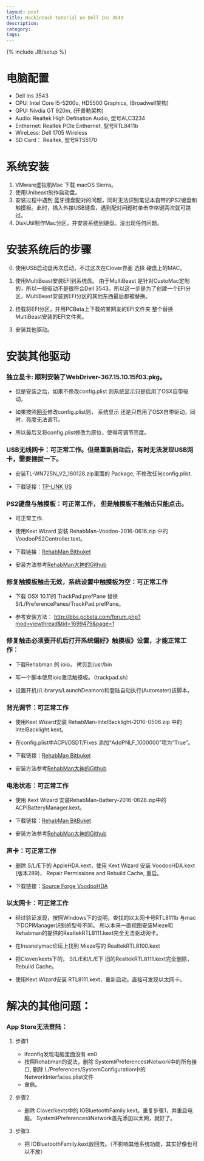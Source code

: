 ```yaml
---
layout: post
title: Hackintosh tutorial on Dell Ins 3543
description: 
category: 
tags: 
---
```

{% include JB/setup %}


# 电脑配置

- Dell Ins 3543
- CPU: Intel Core I5-5200u, HD5500 Graphics, (Broadwell架构)
- GPU: Nivdia GT 920m, (开普勒架构)
- Audio: Realtek High Defination Audio, 型号ALC3234
- Enthernet: Realtek PCIe Enthernet, 型号RTL8411b
- WireLess: Dell 1705 Wireless
- SD Card： Realtek, 型号RTS5170

# 系统安装

1. VMware虚拟机Mac 下载 macOS Sierra。
2. 使用Unibeast制作启动盘。
3. 安装过程中遇到 蓝牙键盘配对的问题，同时无法识别笔记本自带的PS2键盘和触摸板。此时，插入外接USB键盘，遇到配对问题时单击空格键两次就可跳过。
4. DiskUtil制作Mac分区，并安装系统到硬盘。没出现任何问题。

# 安装系统后的步骤

0. 使用USB启动盘再次启动，不过这次在Clover界面 选择 硬盘上的MAC。

1. 使用MultiBeast安装EFI到系统盘。
    由于MultiBeast 是针对CustoMac定制的，所以一些驱动不是很符合Dell 3543。所以这一步是为了创建一个EFI分区，MultiBeast安装到EFI分区的其他东西最后都被替换。

2. 挂载将EFI分区，并用PCBeta上下载的某网友的EFI文件夹 整个替换 MultiBeast安装的EFI文件夹。

3. 安装其他驱动。

# 安装其他驱动 

### 独立显卡: 顺利安装了WebDriver-367.15.10.15f03.pkg。

+ 但是安装之后，如果不修改config.plist 则系统显示只是启用了OSX自带驱动。

+ 如果按照[网页](https://www.tonymacx86.com/threads/new-method-for-enabling-nvidia-web-drivers-in-clover.202341/)修改config.plist则，
            系统显示 还是只启用了OSX自带驱动，同时，亮度无法调节。

 + 所以最后又将config.plist修改为原位，使得可调节亮度。

### USB无线网卡：可正常工作。但是重新启动后，有时无法发现USB网卡，需要插拔一下。 

 - 安装TL-WN725N_V2_160128.zip里面的 Package, 不修改任何config.plist. 

 - 下载链接：[TP-LINK US](http://www.tp-link.us/download/TL-WN725N_V2.html#Driver) 

### PS2键盘与触摸板：可正常工作， 但是触摸板**不能触击只能点击**。  

- 可正常工作.

- 使用Kext Wizard 安装 RehabMan-Voodoo-2016-0616.zip 中的 VoodooPS2Controller.text。

- 下载链接：[RehabMan Bitbuket](https://bitbucket.org/RehabMan/os-x-voodoo-ps2-controller/downloads)

- 安装方法参考[RehabMan大神的Github](https://github.com/RehabMan/OS-X-Voodoo-PS2-Controller/wiki/How-to-Install)

### 修复触摸板触击无效，系统设置中触摸板为空：可正常工作  

 - 下载 OSX 10.11的 TrackPad.prefPane 替换 S/L/PreferencePanes/TrackPad.prefPane。

 - 参考安装方法： http://bbs.pcbeta.com/forum.php?mod=viewthread&tid=1699479&page=1 

### 修复触击必须要开机后打开系统偏好》触摸板》设置，才能正常工作：  

 - 下载Rehabman 的 ioio， 拷贝到/usr/bin

 - 写一个脚本使用ioio激活触摸板。（trackpad.sh）

 - 设置开机(/Librarys/LaunchDeamon)和登陆自动执行(Automater)该脚本。

### 背光调节：可正常工作  

 - 使用Kext Wizard安装 RehabMan-IntelBacklight-2016-0506.zip 中的 IntelBacklight.kext。

 - 在config.plist中ACPI/DSDT/Fixes 添加“AddPNLF_1000000”项为“True”。 

 - 下载链接：[RehabMan Bitbuket](https://bitbucket.org/RehabMan/os-x-intel-backlight/downloads)

 - 安装方法参考[RehabMan大神的Github](https://github.com/RehabMan/OS-X-Intel-Backlight)

### 电池状态：可正常工作  

 - 使用 Kext Wizard 安装RehabMan-Battery-2016-0628.zip中的 ACPIBatteryManager.kext。

 - 下载链接：[RehabMan BitBuket](https://bitbucket.org/RehabMan/os-x-acpi-battery-driver/downloads) 

 - 安装方法参考[RehabMan大神的Github](https://github.com/RehabMan/OS-X-ACPI-Battery-Driver)

### 声卡：可正常工作  

 - 删除 S/L/E下的 AppleHDA.kext，使用 Kext Wizard 安装 VoodooHDA.kext (版本289)， Repair Permissions and Rebuild Cache, 重启。

 - 下载链接：[Source Forge VoodooHDA](https://sourceforge.net/projects/voodoohda) 

### 以太网卡：可正常工作  

 - 经过验证发现，按照Windows下的说明，查找的以太网卡号RTL8111b 与mac下DCPIManager识别的型号不同。 所以本来一直视图安装Mieze和Rehabman的提供的RealtekRTL8111.kext完全无法驱动网卡。

 - 在Insanelymac论坛上找到 Mieze写的 RealtekRTL8100.kext

 - 把Clover/kexts下的， S/L/E和/L/E下 旧的RealtekRTL8111.kext完全删除，Rebuild Cache。

 - 使用Kext Wizard安装 RTL8111.kext，重新启动。直接可发现以太网卡。

# 解决的其他问题：

### App Store无法登陆：

1. 步骤1
    - ifconfig发现电脑里面没有 en0
    - 按照Rehabman的说法，删除 System》Preferences》Network中的所有接口, 删除 L/Preferences/SystemConfiguration中的 NetworkInterfaces.plist文件
    - 重启。

2. 步骤2.
    - 删除 Clover/kexts中的 IOBluetoothFamily.kext。重复步骤1，并重启电脑。 System》Preferences》Network首先添加以太网，就好了。

3. 步骤3. 
    - 把 IOBluetoothFamily.kext放回去。（不影响其他系统功能，其实好像也可以不放）
